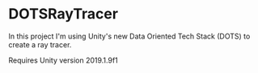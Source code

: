 # DOTSRayTracer
In this project I'm using Unity's new Data Oriented Tech Stack (DOTS) to create a ray tracer.

Requires Unity version 2019.1.9f1
